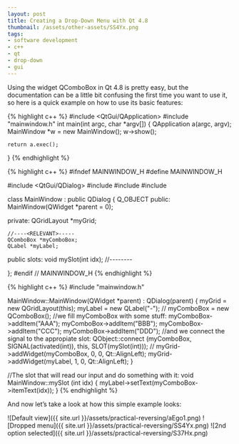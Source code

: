 ```yaml
---
layout: post
title: Creating a Drop-Down Menu with Qt 4.8
thumbnail: /assets/other-assets/SS4Yx.png
tags:
- software development
- c++
- qt
- drop-down
- gui
---
```


Using the widget QComboBox in Qt 4.8 is pretty easy, but the documentation can
be a little bit confusing the first time you want to use it, so here is a quick
example on how to use its basic features:

{% highlight c++ %}
#include <QtGui/QApplication>
#include "mainwindow.h"
int main(int argc, char *argv[])
{
    QApplication a(argc, argv);
    MainWindow *w = new MainWindow();
    w->show();
    
    return a.exec();
}
{% endhighlight %}

{% highlight c++ %}
#ifndef MAINWINDOW_H
#define MAINWINDOW_H

#include <QtGui/QDialog>
#include <QComboBox>
#include <QLabel>
#include <QGridLayout>

class MainWindow : public QDialog
{
    Q_OBJECT
public:
    MainWindow(QWidget *parent = 0);

private:
    QGridLayout *myGrid;

    //----<RELEVANT>-----
    QComboBox *myComboBox;
    QLabel *myLabel;
public slots:
    void mySlot(int idx);
    //----</RELEVANT>----

};
#endif // MAINWINDOW_H
{% endhighlight %}

{% highlight c++ %}
#include "mainwindow.h"

MainWindow::MainWindow(QWidget *parent)
    : QDialog(parent)
{
    myGrid = new QGridLayout(this);
    myLabel = new QLabel("-");
    //<RELEVANT>
    myComboBox = new QComboBox();
        //we fill myComboBox with some stuff:
    myComboBox->addItem("AAA");
    myComboBox->addItem("BBB");
    myComboBox->addItem("CCC");
    myComboBox->addItem("DDD");
        //and we connect the signal to the appropiate slot:
    QObject::connect (myComboBox, SIGNAL(activated(int)), this, SLOT(mySlot(int)));
    //</RELEVANT>
    myGrid->addWidget(myComboBox, 0, 0, Qt::AlignLeft);
    myGrid->addWidget(myLabel, 1, 0, Qt::AlignLeft);
}

//The slot that will read our input and do something with it:
void MainWindow::mySlot (int idx)
{
    myLabel->setText(myComboBox->itemText(idx));
}
{% endhighlight %}

And now let’s take a look at how this simple example looks:

![Default view]({{ site.url }}/assets/practical-reversing/aEgo1.png)
![Dropped menu]({{ site.url }}/assets/practical-reversing/SS4Yx.png)
![2nd option selected]({{ site.url }}/assets/practical-reversing/S37Hx.png)
